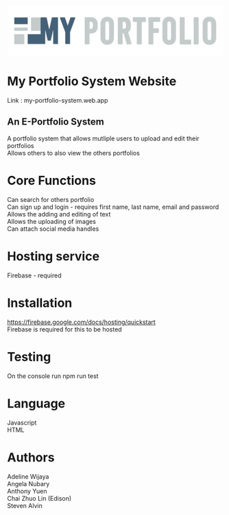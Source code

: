![alt text](https://github.com/Dragonflies6779/IT-Project-2020/blob/master/logo.png)

# My Portfolio System Website
Link : my-portfolio-system.web.app

## An E-Portfolio System
A portfolio system that allows mutliple users to upload and edit their portfolios <br />
Allows others to also view the others portfolios

# Core Functions
Can search for others portfolio <br />
Can sign up and login - requires first name, last name, email and password <br />
Allows the adding and editing of text <br />
Allows the uploading of images <br />
Can attach social media handles

# Hosting service
Firebase - required

# Installation
https://firebase.google.com/docs/hosting/quickstart <br />
Firebase is required for this to be hosted

# Testing
On the console run npm run test

# Language
Javascript <br />
HTML

# Authors
Adeline Wijaya <br />
Angela Nubary <br />
Anthony Yuen <br />
Chai Zhuo Lin (Edison) <br />
Steven Alvin

